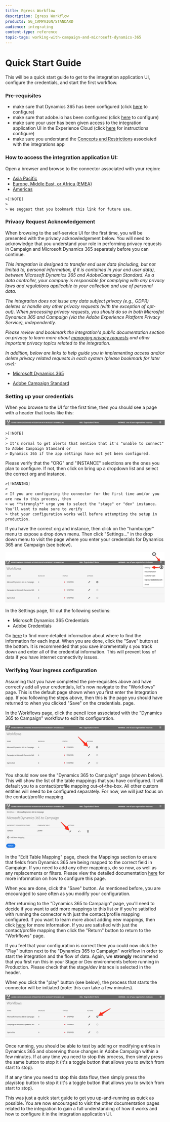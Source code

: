 ```yaml
---
title: Egress Workflow
description: Egress Workflow
products: SG_CAMPAIGN/STANDARD
audience: integrating
content-type: reference
topic-tags: working-with-campaign-and-microsoft-dynamics-365
---
```


# Quick Start Guide

This will be a quick start guide to get to the integration application UI, configure the credentials, and start the first workflow.
### Pre-requisites
   - make sure that Dynamics 365 has been configured 
        (click [here](integrating/using/d365-acs-configure-d365.md) to configure)
   - make sure that adobe.io has been configured 
        (click [here](integrating/using/d365-acs-configure-adobe-io.md) to configure)
   - make sure your user has been given access to the integration application UI in the Experience Cloud 
        (click [here](integrating/using/d365-acs-self-service-app-control-access.md) for instructions configure)
   - make sure you understand the [Concepts and Restrictions](integrating/using/d365-acs-self-service-app-overview.md#concepts-and-restrictions) associated with the integrations app 
### How to access the integration application UI:  
Open a browser and browse to the connector associated with your region:
   - [Asia Pacific](http://d365-acs-ap.ea.adobe.com/)
   - [Europe, Middle East, or Africa (EMEA)](http://d365-acs-em.ea.adobe.com/)
   - [Americas](http://d365-acs-na.ea.adobe.com/)
   
    >[!NOTE]
    >
    > We suggest that you bookmark this link for future use.

### Privacy Request Acknowledgement

When browsing to the self-service UI for the first time, you will be presented with the privacy acknowledgement below.   You will need to acknowledge that you understand your role in performing privacy requests in Campaign and Microsoft Dynamics 365 separately before you can continue.

*This integration is designed to transfer end user data (including, but not limited to, personal information, if it is contained in your end user data), between Microsoft Dynamics 365 and AdobeCampaign Standard. As a data controller, your company is responsible for complying with any privacy laws and regulations applicable to your collection and use of personal data.*

*The integration does not issue any data subject privacy (e.g., GDPR) deletes or handle any other privacy requests (with the exception of opt-out). When processing privacy requests, you should do so in both Microsfot Dynamics 365 and Campaign (via the Adobe Experience Platform Privacy Service), independently.*

*Please review and bookmark the integration&apos;s public documentation section on privacy to learn more about [managing privacy requests](https://docs.adobe.com/content/help/en/campaign-standard/using/integrating-with-adobe-cloud/campaign-and-microsoft-dynamics-365/notices-and-recommendations-for-acs-and-ms-dynamics.html#privacy) and other important privacy topics related to the integration.*

*In addition, below are links to help guide you in implementing access and/or delete privacy related requests in each system (please bookmark for later use):*

* [Microsoft Dynamics 365](https://docs.microsoft.com/en-us/dynamics365/get-started/gdpr/)

* [Adobe Campaign Standard](https://www.adobe.io/apis/experiencecloud/gdpr/docs.html)
    
   
### Setting up your credentials   
When you browse to the UI for the first time, then you should see a page with a header that looks like this:    

![](assets/d365-to-acs-ui-header.png)

    >[!NOTE]
    >
    > It's normal to get alerts that mention that it's "unable to connect" to Adobe Campaign Standard or 
    > Dynamics 365 if the app settings have not yet been configured.
  
Please verify that the "ORG" and "INSTANCE" selections are the ones you plan to configure.  If not, then click on bring up a dropdown list and select the correct org and instance.   

    >[!WARNING]
    >
    > If you are configuring the connector for the first time and/or you are new to this process, then 
    > we **strongly** urge you to select the "stage" or "dev" instance.    You'll want to make sure to verify 
    > that your configuration works well before attempting the setup in production. 

If you have the correct org and instance, then click on the "hamburger" menu to expose a drop down menu.   Then click "Settings..." in the drop down menu to visit the page where you enter your credentials for Dynamics 365 and Campaign (see below).
     
![](assets/d365-to-acs-ui-page-workflows-menu-pointers.png)    

In the Settings page, fill out the following sections: 
* Microsoft Dynamics 365 Credentials
* Adobe Credentials
  
Go [here](d365-acs-self-service-app-settings.md) to find more detailed information about where to find the information  for each input.   When you are done, click the "Save" button at the bottom.   It is recommended that you save incrementally s you track down and enter all of the credential information.  This will prevent loss of data if you have internet connectivity issues.

### Verifying Your ingress configuration

Assuming that you have completed the pre-requisites above and have correctly add all your credentials, let's now navigate to the "Workflows" page.   This is the default page shown when you first enter the Integration app.  If you following the steps above, then this is the page you should have returned to when you clicked "Save" on the credentials. page.

In the Workflows page, click the pencil icon associated with the "Dynamics 365 to Campaign" workflow to edit its configuration.
    
![](assets/d365-to-acs-ui-page-workflows-ingress-edit-pointer.png)
    
You should now see the "Dynamics 365 to Campaign" page (shown below).   This will show the list of the table mappings that you have configured.   It will default you to a contact/profile mapping out-of-the-box.   All other custom entities will need to be configured separately.   For now, we will just focus on the contact/profile mapping.
    
![](assets/d365-to-acs-ui-page-ingress-top-pointers.png)
       
In the "Edit Table Mapping" page, check the Mappings section to ensure that fields from Dynamics 365 are being mapped to the correct field in Campaign.   If you need to add any other mappings, do so now, as well as any replacements or filters.    Please view the detailed documentation [here](integrating/using/d365-acs-self-service-app-ingress-individual-mapping.md) for more information on how to configure this page.

When you are done, click the "Save" button.    As mentioned before, you are encouraged to save often as you modify your configuration.

After returning to the "Dynamics 365 to Campaign" page, you'll need to decide if you want to add more mappings to this list or if you're satisfied with running the connector with just the contact/profile mapping configured.   If you want to learn more about adding new mappings, then click [here](integrating/using/d365-acs-self-service-app-ingress-list.md) for more information.   If you are satisfied with just the contact/profile mapping then click the "Return" button to return to the "Workflows" page.

If you feel that your configuration is correct then you could now click the "Play" button next to the "Dynamics 365 to Campaign" workflow in order to start the integration and the flow of data.  Again, we **strongly** recommend that you first run this in your Stage or Dev environments before running in Production.   Please check that the stage/dev intance is selected in the header.

When you click the "play" button (see below), the process that starts the connector will be initiated (note: this can take a few minutes).

![](assets/d365-to-acs-ui-page-workflows-ingress-play-pointer.png)

Once running, you should be able to test by adding or modifying entries in Dynamics 365 and observing those changes in Adobe Campaign within a few minutes.   If at any time you need to stop this process, then simply press the same button to stop it (it's a toggle button that allows you to switch from start to stop).

If at any time you need to stop this data flow, then simply press the play/stop button to stop it (it's a toggle button that allows you to switch from start to stop).

This was just a quick start guide to get you up-and-running as quick as possible.   You are now encouraged to visit the  other documentation pages related to the  integration to gain a full understanding of how it works and how to configure it in the integration application UI. 

 